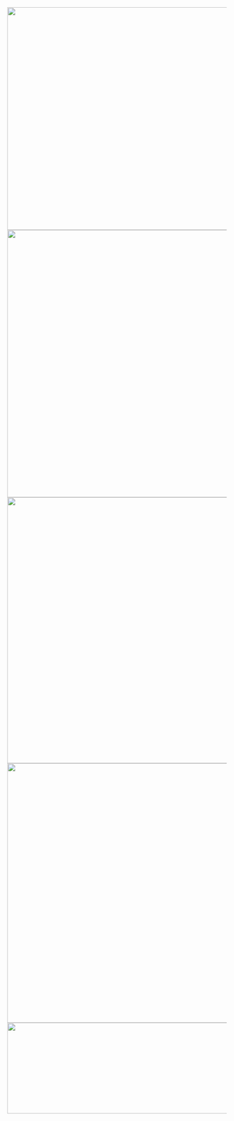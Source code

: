 <img src="https://farm2.staticflickr.com/1637/26526980195_fa69e67b4d_z.jpg" width="640" height="510">
<img src="https://farm2.staticflickr.com/1533/26501036146_713b6f5a69_z.jpg" width="640" height="612">
<img src="https://farm2.staticflickr.com/1515/26434650892_af5786433c_z.jpg" width="640" height="609">
<img src="https://farm2.staticflickr.com/1447/26254127180_532cddbf3a_z.jpg" width="640" height="594">
<img src="https://farm2.staticflickr.com/1638/26254127230_68561c0810_z.jpg" width="640" height="208">
